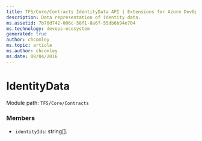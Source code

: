 ```yaml
---
title: TFS/Core/Contracts IdentityData API | Extensions for Azure DevOps Services
description: Data representation of identity data.
ms.assetid: 7b70d742-006c-58f1-8a6f-55db6b94e704
ms.technology: devops-ecosystem
generated: true
author: chcomley
ms.topic: article
ms.author: chcomley
ms.date: 08/04/2016
---
```


# IdentityData

Module path: `TFS/Core/Contracts`


### Members

* `identityIds`: string[]. 

